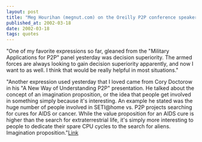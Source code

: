 ```yaml
---
layout: post
title: "Meg Hourihan (megnut.com) on the Oreilly P2P conference speakers"
published_at: 2002-03-18
date: 2002-03-18
tags: quotes
---
```


"One of my favorite expressions so far, gleaned from the "Military Applications for P2P" panel yesterday was decision superiority. The armed forces are always looking to gain decision superiority apparently, and now I want to as well. I think that would be really helpful in most situations."  

"Another expression used yesterday that I loved came from Cory Doctorow in his "A New Way of Understanding P2P" presentation. He talked about the concept of an imagination proposition, or the idea that people get involved in something simply because it's interesting. An example he stated was the huge number of people involved in SETI@home vs. P2P projects searching for cures for AIDS or cancer. While the value proposition for an AIDS cure is higher than the search for extraterrestrial life, it's simply more interesting to people to dedicate their spare CPU cycles to the search for aliens. Imagination proposition."[Link]()  